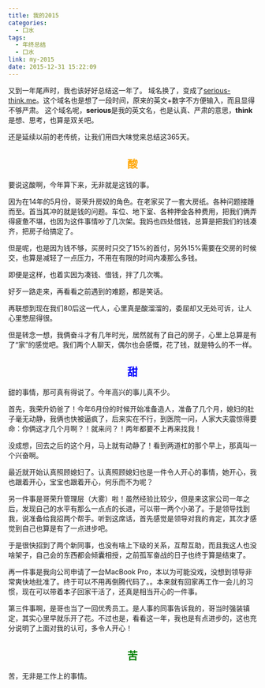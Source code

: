 ```yaml
---
title: 我的2015
categories:
  - 口水
tags:
  - 年终总结
  - 口水
link: my-2015
date: 2015-12-31 15:22:09
---
```


又到一年尾声时，我也该好好总结这一年了。
域名换了，变成了[serious-think.me][1]。这个域名也是想了一段时间，原来的英文+数字不方便输入，而且显得不够严肃。
这个域名呢，**serious**是我的英文名，也是认真、严肃的意思，**think**是想、思考，也算是双关吧。

还是延续以前的老传统，让我们用四大味觉来总结这365天。

<!-- more -->

<h2 style="text-align: center;">
  <span style="color:#ffa500;">酸</span>
</h2>

要说这酸啊，今年算下来，无非就是这钱的事。

因为在14年的5月份，哥荣升房奴的角色。在老家买了一套大房纸。各种问题接踵而至。首当其冲的就是钱的问题。车位、地下室、各种押金各种费用，把我们俩弄得疲惫不堪，也因为这件事情吵了几次架。我妈也四处借钱，总算是把我们的钱凑齐，把房子给搞定了。

但是呢，也是因为钱不够，买房时只交了15%的首付，另外15%需要在交房的时候交，也算是减轻了一点压力，不用在有限的时间内凑那么多钱。

即便是这样，也着实因为凑钱、借钱，拌了几次嘴。

好歹一路走来，再看看之前遇到的难题，都是笑话。

再联想到现在我们80后这一代人，心里真是酸溜溜的，委屈却又无处可诉，让人心里憋屈得很。

但是转念一想，我俩奋斗才有几年时光，居然就有了自己的房子，心里上总算是有了“家”的感觉吧。我们两个人聊天，偶尔也会感慨，花了钱，就是特么的不一样。


<h2 style="text-align: center;">
  <span style="color:#0000ff;">甜</span>
</h2>

甜的事情，那可真有得说了。今年高兴的事儿真不少。

首先，我荣升奶爸了！今年6月份的时候开始准备造人，准备了几个月，媳妇的肚子毫无动静，我俩也快被逼疯了，后来实在不行，到医院一问，人家大夫震惊得要命：你俩这才几个月啊？！就来问？！两年都要不上再来找我！

没成想，回去之后的这个月，马上就有动静了！看到两道杠的那个早上，那真叫一个兴奋啊。

最近就开始认真照顾媳妇了。认真照顾媳妇也是一件令人开心的事情，她开心，我也跟着开心，宝宝也跟着开心，何乐而不为呢？

另一件事是哥荣升管理层（大雾）啦！虽然经验比较少，但是来这家公司一年之后，发现自己的水平有那么一点点的长进，可以带一两个小弟了。于是领导找到我，说准备给我招两个帮手。听到这席话，首先感觉是领导对我的肯定，其次才感觉到自己也算是有了一点进步吧。

于是很快招到了两个新同事，也没有啥上下级的关系，互帮互助，而且我这人也没啥架子，自己会的东西都会倾囊相授，之前孤军奋战的日子也终于算是结束了。

再一件事是我向公司申请了一台MacBook Pro，本以为可能没戏，没想到领导非常爽快地批准了。终于可以不用再倒腾代码了。。本来就有回家再工作一会儿的习惯，现在可以带着本子回家干活了，还真是相当开心的一件事。

第三件事啊，是哥也当了一回优秀员工。是人事的同事告诉我的，哥当时强装镇定，其实心里早就乐开了花。不过也是，看看这一年，我也是有点进步的，这也充分说明了上面对我的认可，多令人开心！

<h2 style="text-align: center;">
  <span style="color:#008000;">苦</span>
</h2>

苦，无非是工作上的事情。

[1]:	http://serious-think.me